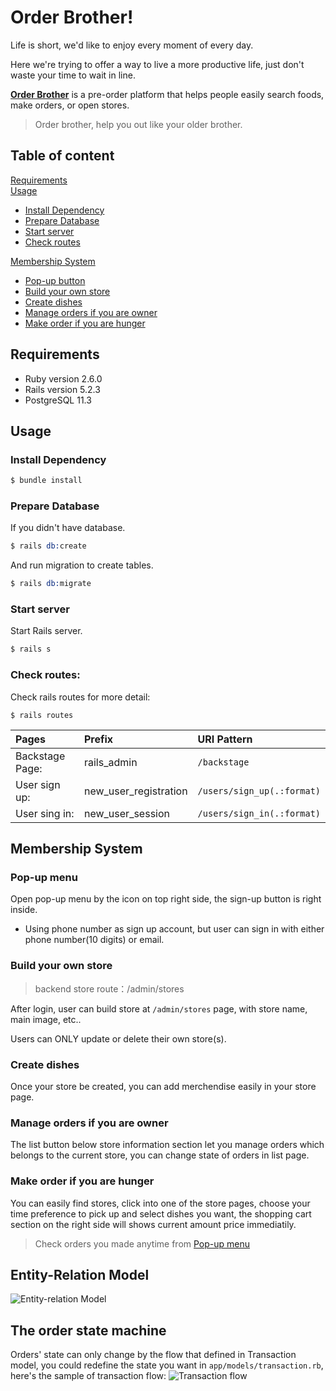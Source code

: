 # Order Brother!

Life is short, we'd like to enjoy every moment of every day.

Here we're trying to offer a way to live a more productive life,
just don't waste your time to wait in line.

[**Order Brother**](#Order-Brother!) is a pre-order platform that helps people easily search foods, make orders, or open stores.

> Order brother, help you out like your older brother.

## Table of content

[Requirements](#Requirements)  
[Usage](#Usage)  
  - [Install Dependency](#Install-Dependency)  
  - [Prepare Database](#Prepare-Database)
  - [Start server](#Start-server)
  - [Check routes](#Check-routes)

[Membership System](#Membership-System)  
  - [Pop-up button](#Pop-up-menu)
  - [Build your own store](#Build-your-own-store)
  - [Create dishes](#Create-dishes)
  - [Manage orders if you are owner](#Manage-orders-if-you-are-owner)
  - [Make order if you are hunger](#Make-order-if-you-are-hunger)

## Requirements

- Ruby version 2.6.0
- Rails version 5.2.3
- PostgreSQL 11.3

## Usage

### Install Dependency

```s
$ bundle install
```

### Prepare Database

If you didn't have database.

```s
$ rails db:create
```

And run migration to create tables.

```s
$ rails db:migrate
```

### Start server

Start Rails server.

```s
$ rails s
```

### Check routes:

Check rails routes for more detail:

```
$ rails routes
```

| Pages           | Prefix                | URI Pattern                |
| :-------------- | :-------------------- | :------------------------- |
| Backstage Page: | rails_admin           | `/backstage`               |
| User sign up:   | new_user_registration | `/users/sign_up(.:format)` |
| User sing in:   | new_user_session      | `/users/sign_in(.:format)` |


## Membership System

### Pop-up menu

Open pop-up menu by the icon on top right side, the sign-up button is right inside.

- Using phone number as sign up account, but user can sign in with either phone number(10 digits) or email.

### Build your own store

> backend store route：/admin/stores

<!-- - **登入後**可以建立商店   -->
  After login, user can build store at `/admin/stores` page, with store name, main image, etc..

<!-- - 只能編輯、刪除自己的店面   -->
  Users can ONLY update or delete their own store(s).

### Create dishes

<!-- - 只能在自己的店面上架、編輯產品   -->
  Once your store be created, you can add merchendise easily in your store page.

### Manage orders if you are owner

The list button below store information section let you manage orders which belongs to the current store, you can change state of orders in list page.

### Make order if you are hunger

You can easily find stores, click into one of the store pages, choose your time preference to pick up and select dishes you want, the shopping cart section on the right side will shows current amount price immediatily.

> Check orders you made anytime from [Pop-up menu](#Pop-up-menu)

## Entity-Relation Model

![Entity-relation Model](https://order-brother.s3-ap-northeast-1.amazonaws.com/Entity-relation+model.png)

## The order state machine

Orders' state can only change by the flow that defined in Transaction model, you could redefine the state you want in `app/models/transaction.rb`, here's the sample of transaction flow:
![Transaction flow](https://order-brother.s3-ap-northeast-1.amazonaws.com/order_flow.png)